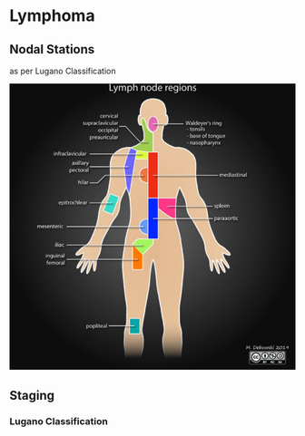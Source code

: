 # Lymphoma 

## Nodal Stations  
as per Lugano Classification  

![Lugano Nodal Stations](images/nodes_Lugano_regions.png)

## Staging 

### Lugano Classification 


